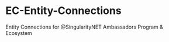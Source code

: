 # EC-Entity-Connections
Entity Connections for @SingularityNET Ambassadors Program &amp; Ecosystem 
